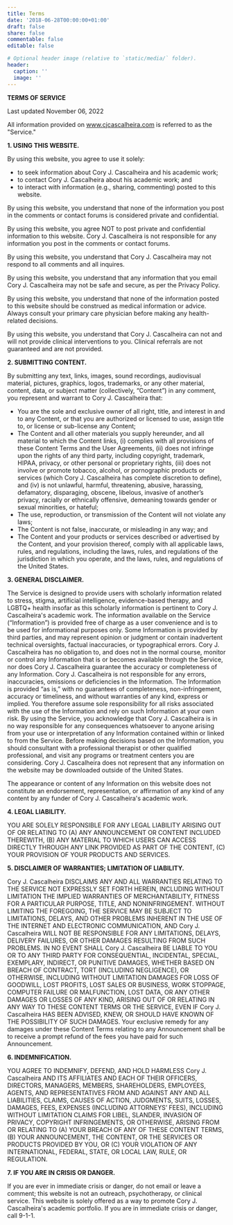 ```yaml
---
title: Terms
date: '2018-06-28T00:00:00+01:00'
draft: false
share: false
commentable: false
editable: false

# Optional header image (relative to `static/media/` folder).
header:
  caption: ''
  image: ''
---
```


**TERMS OF SERVICE**

Last updated November 06, 2022

All information provided on www.cjcascalheira.com is referred to as the "Service."

**1. USING THIS WEBSITE.**

By using this website, you agree to use it solely: 

* to seek information about Cory J. Cascalheira and his academic work;
* to contact Cory J. Cascalheira about his academic work; and
* to interact with information (e.g., sharing, commenting) posted to this website.

By using this website, you understand that none of the information you post in the comments or contact forums is considered private and confidential. 

By using this website, you agree NOT to post private and confidential information to this website. Cory J. Cascalheira is not responsible for any information you post in the comments or contact forums.

By using this website, you understand that Cory J. Cascalheira may not respond to all comments and all inquires. 

By using this website, you understand that any information that you email Cory J. Cascalheira may not be safe and secure, as per the Privacy Policy.

By using this website, you understand that none of the information posted to this website should be construed as medical information or advice. Always consult your primary care physician before making any health-related decisions.

By using this website, you understand that Cory J. Cascalheira can not and will not provide clinical interventions to you. Clinical referrals are not guaranteed and are not provided.

**2. SUBMITTING CONTENT.**

By submitting any text, links, images, sound recordings, audiovisual material, pictures, graphics, logos, trademarks, or any other material, content, data, or subject matter (collectively, “Content”) in any comment, you represent and warrant to Cory J. Cascalheira that:

* You are the sole and exclusive owner of all right, title, and interest in and to any Content, or that you are authorized or licensed to use, assign title to, or license or sub-license any Content;
* The Content and all other materials you supply hereunder, and all material to which the Content links, (i) complies with all provisions of these Content Terms and the User Agreements, (ii) does not infringe upon the rights of any third party, including copyright, trademark, HIPAA, privacy, or other personal or proprietary rights, (iii) does not involve or promote tobacco, alcohol, or pornographic products or services (which Cory J. Cascalheira has complete discretion to define), and (iv) is not unlawful, harmful, threatening, abusive, harassing, defamatory, disparaging, obscene, libelous, invasive of another’s privacy, racially or ethnically offensive, demeaning towards gender or sexual minorities, or hateful;
* The use, reproduction, or transmission of the Content will not violate any laws;
* The Content is not false, inaccurate, or misleading in any way; and
* The Content and your products or services described or advertised by the Content, and your provision thereof, comply with all applicable laws, rules, and regulations, including the laws, rules, and regulations of the jurisdiction in which you operate, and the laws, rules, and regulations of the United States.

**3. GENERAL DISCLAIMER.**

The Service is designed to provide users with scholarly information related to stress, stigma, artificial intelligence, evidence-based therapy, and LGBTQ+ health insofar as this scholarly information is pertinent to Cory J. Cascalheira's academic work. The information available on the Service (“Information”) is provided free of charge as a user convenience and is to be used for informational purposes only. Some Information is provided by third parties, and may represent opinion or judgment or contain inadvertent technical oversights, factual inaccuracies, or typographical errors. Cory J. Cascalheira has no obligation to, and does not in the normal course, monitor or control any Information that is or becomes available through the Service, nor does Cory J. Cascalheira guarantee the accuracy or completeness of any Information. Cory J. Cascalheira is not responsible for any errors, inaccuracies, omissions or deficiencies in the Information. The Information is provided “as is,” with no guarantees of completeness, non-infringement, accuracy or timeliness, and without warranties of any kind, express or implied. You therefore assume sole responsibility for all risks associated with the use of the Information and rely on such Information at your own risk. By using the Service, you acknowledge that Cory J. Cascalheira is in no way responsible for any consequences whatsoever to anyone arising from your use or interpretation of any Information contained within or linked to from the Service. Before making decisions based on the Information, you should consultant with a professional therapist or other qualified professional, and visit any programs or treatment centers you are considering. Cory J. Cascalheira does not represent that any information on the website may be downloaded outside of the United States.

The appearance or content of any Information on this website does not constitute an endorsement, representation, or affirmation of any kind of any content by any funder of Cory J. Cascalheira's academic work.

**4. LEGAL LIABILITY.**

YOU ARE SOLELY RESPONSIBLE FOR ANY LEGAL LIABILITY ARISING OUT OF OR RELATING TO (A) ANY ANNOUNCEMENT OR CONTENT INCLUDED THEREWITH, (B) ANY MATERIAL TO WHICH USERS CAN ACCESS DIRECTLY THROUGH ANY LINK PROVIDED AS PART OF THE CONTENT, (C) YOUR PROVISION OF YOUR PRODUCTS AND SERVICES.

**5. DISCLAIMER OF WARRANTIES; LIMITATION OF LIABILITY.**

Cory J. Cascalheira DISCLAIMS ANY AND ALL WARRANTIES RELATING TO THE SERVICE NOT EXPRESSLY SET FORTH HEREIN, INCLUDING WITHOUT LIMITATION THE IMPLIED WARRANTIES OF MERCHANTABILITY, FITNESS FOR A PARTICULAR PURPOSE, TITLE, AND NONINFRINGEMENT. WITHOUT LIMITING THE FOREGOING, THE SERVICE MAY BE SUBJECT TO LIMITATIONS, DELAYS, AND OTHER PROBLEMS INHERENT IN THE USE OF THE INTERNET AND ELECTRONIC COMMUNICATION, AND Cory J. Cascalheira WILL NOT BE RESPONSIBLE FOR ANY LIMITATIONS, DELAYS, DELIVERY FAILURES, OR OTHER DAMAGES RESULTING FROM SUCH PROBLEMS. IN NO EVENT SHALL Cory J. Cascalheira BE LIABLE TO YOU OR TO ANY THIRD PARTY FOR CONSEQUENTIAL, INCIDENTAL, SPECIAL, EXEMPLARY, INDIRECT, OR PUNITIVE DAMAGES, WHETHER BASED ON BREACH OF CONTRACT, TORT (INCLUDING NEGLIGENCE), OR OTHERWISE, INCLUDING WITHOUT LIMITATION DAMAGES FOR LOSS OF GOODWILL, LOST PROFITS, LOST SALES OR BUSINESS, WORK STOPPAGE, COMPUTER FAILURE OR MALFUNCTION, LOST DATA, OR ANY OTHER DAMAGES OR LOSSES OF ANY KIND, ARISING OUT OF OR RELATING IN ANY WAY TO THESE CONTENT TERMS OR THE SERVICE, EVEN IF Cory J. Cascalheira HAS BEEN ADVISED, KNEW, OR SHOULD HAVE KNOWN OF THE POSSIBILITY OF SUCH DAMAGES. Your exclusive remedy for any damages under these Content Terms relating to any Announcement shall be to receive a prompt refund of the fees you have paid for such Announcement.

**6. INDEMNIFICATION.**

YOU AGREE TO INDEMNIFY, DEFEND, AND HOLD HARMLESS Cory J. Cascalheira AND ITS AFFILIATES AND EACH OF THEIR OFFICERS, DIRECTORS, MANAGERS, MEMBERS, SHAREHOLDERS, EMPLOYEES, AGENTS, AND REPRESENTATIVES FROM AND AGAINST ANY AND ALL LIABILITIES, CLAIMS, CAUSES OF ACTION, JUDGMENTS, SUITS, LOSSES, DAMAGES, FEES, EXPENSES (INCLUDING ATTORNEYS’ FEES), INCLUDING WITHOUT LIMITATION CLAIMS FOR LIBEL, SLANDER, INVASION OF PRIVACY, COPYRIGHT INFRINGEMENTS, OR OTHERWISE, ARISING FROM OR RELATING TO (A) YOUR BREACH OF ANY OF THESE CONTENT TERMS, (B) YOUR ANNOUNCEMENT, THE CONTENT, OR THE SERVICES OR PRODUCTS PROVIDED BY YOU, OR (C) YOUR VIOLATION OF ANY INTERNATIONAL, FEDERAL, STATE, OR LOCAL LAW, RULE, OR REGULATION.

**7. IF YOU ARE IN CRISIS OR DANGER.**

If you are ever in immediate crisis or danger, do not email or leave a comment; this website is not an outreach, psychotherapy, or clinical service. This website is solely offered as a way to promote Cory J. Cascalheira's academic portfolio. If you are in immediate crisis or danger, call 9-1-1.

